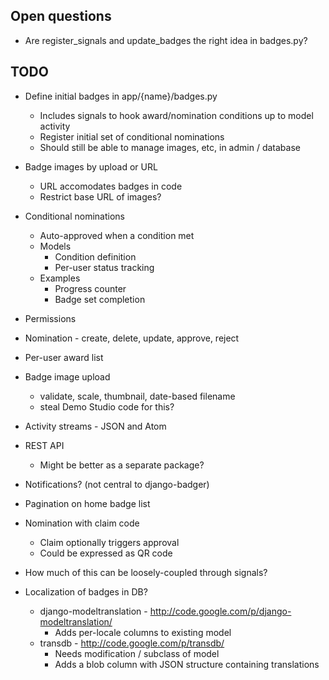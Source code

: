 ## Open questions

* Are register_signals and update_badges the right idea in badges.py?

## TODO

* Define initial badges in app/{name}/badges.py
    * Includes signals to hook award/nomination conditions up to model activity 
    * Register initial set of conditional nominations
    * Should still be able to manage images, etc, in admin / database

* Badge images by upload or URL
    * URL accomodates badges in code
    * Restrict base URL of images?

* Conditional nominations
    * Auto-approved when a condition met
    * Models
        * Condition definition
        * Per-user status tracking
    * Examples
        * Progress counter
        * Badge set completion

* Permissions

* Nomination - create, delete, update, approve, reject

* Per-user award list

* Badge image upload
    * validate, scale, thumbnail, date-based filename
    * steal Demo Studio code for this?

* Activity streams - JSON and Atom

* REST API
    * Might be better as a separate package?

* Notifications? (not central to django-badger)

* Pagination on home badge list

* Nomination with claim code
    * Claim optionally triggers approval
    * Could be expressed as QR code

* How much of this can be loosely-coupled through signals?

* Localization of badges in DB?
    * django-modeltranslation - http://code.google.com/p/django-modeltranslation/
        * Adds per-locale columns to existing model
    * transdb - http://code.google.com/p/transdb/
        * Needs modification / subclass of model
        * Adds a blob column with JSON structure containing translations

